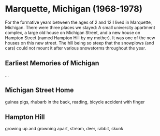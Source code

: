 # Marquette, Michigan (1968-1978)

For the formative years between the ages of 2 and 12 I lived in Marquette, Michigan. There were three places we stayed: A small university apartment complex, a large old house on Michigan Street, and a new house on Hampton Street (named Hampton Hill by my mother). It was one of the new houses on this new street. The hill being so steep that the snowplows (and cars) could not mount it after various snowstorms throughout the year.

## Earliest Memories of Michigan

...

## Michigan Street Home

guinea pigs, rhubarb in the back, reading, bicycle accident with finger

## Hampton Hill

growing up and growning apart, stream, deer, rabbit, skunk
